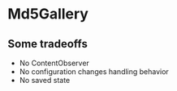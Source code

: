 # Md5Gallery

## Some tradeoffs
- No ContentObserver
- No configuration changes handling behavior
- No saved state
